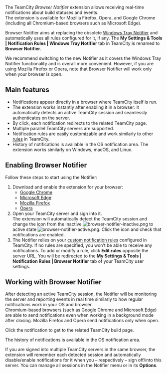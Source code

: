 [//]: # (title: Browser Notifier)
[//]: # (auxiliary-id: Browser Notifier)

The TeamCity _Browser Notifier_ extension allows receiving real-time notifications about build statuses and events.   
The extension is available for Mozilla Firefox, Opera, and Google Chrome (including all Chromium-based browsers such as Microsoft Edge).

<note>

Browser Notifier aims at replacing the obsolete [Windows Tray Notifier](windows-tray-notifier.md) and automatically uses all rules configured for it, if any. The __My Settings & Tools | Notification Rules | Windows Tray Notifier__ tab in TeamCity is renamed to __Browser Notifier__.

We recommend switching to the new Notifier as it covers the Windows Tray Notifier functionality and is overall more convenient. However, if you are using Mozilla Firefox or Opera, note that Browser Notifier will work only when your browser is open.

</note>

## Main features

* Notifications appear directly in a browser where TeamCity itself is run.
* The extension works instantly after enabling it in a browser: it automatically detects an active TeamCity session and seamlessly authenticates on the server.
* By click, each notification redirects to the related TeamCity page.
* Multiple parallel TeamCity servers are supported.
* Notification rules are easily customizable and work similarly to other [rules](subscribing-to-notifications.md#What+Will+Be+Watched) in TeamCity.
* History of notifications is available in the OS notification area. The extension works similarly on Windows, macOS, and Linux.

## Enabling Browser Notifier

Follow these steps to start using the Notifier:
1. Download and enable the extension for your browser:   
   * [Google Chrome](https://chrome.google.com/webstore/detail/teamcity-notifier/miolcigeeebinhdbihpodaajenfoggjl)
   * [Microsoft Edge](https://microsoftedge.microsoft.com/addons/detail/joojdhbnigbkaeaohmookbghmlfejcpm)
   * [Mozilla Firefox](https://addons.mozilla.org/en-US/firefox/addon/teamcity-notifier/)
   * [Opera](https://addons.opera.com/en/extensions/details/teamcity-notifier/)
2. Open your TeamCity server and sign into it.   
The extension will automatically detect the TeamCity session and change the icon from the inactive ![browser-notifier-inactive.png](browser-notifier-inactive.png) to active state ![browser-notifier-active.png](browser-notifier-active.png). Click the icon and check that notifications are enabled.
3. The Notifier relies on your [custom notification rules](subscribing-to-notifications.md#What+Will+Be+Watched) configured in TeamCity. If no rules are specified, you won’t be able to receive any notifications. To add or modify a rule, click __Edit rules__ opposite the server URL. You will be redirected to the __My Settings & Tools | Notification Rules | Browser Notifier__ tab of your TeamCity user settings.

## Working with Browser Notifier

After detecting an active TeamCity session, the Notifier will be monitoring the server and reporting events in real time similarly to how regular notifications work in your OS and browser.   
Chromium-based browsers (such as Google Chrome and Microsoft Edge) are able to send notifications even when working in a background mode after closing. Mozilla Firefox and Opera send notifications only when open.

Click the notification to get to the related TeamCity build page.

The history of notifications is available in the OS notification area.

If you are signed into multiple TeamCity servers in the same browser, the extension will remember each detected session and automatically disable/enable notifications for it when you – respectively – sign off/into this server. You can manage all sessions in the Notifier menu or in its __Options__.
